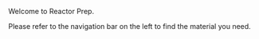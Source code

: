 Welcome to Reactor Prep.

Please refer to the navigation bar on the left to find the material you need.